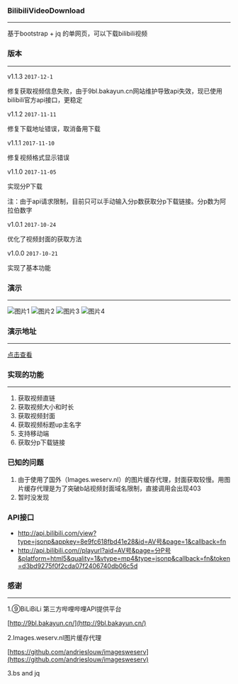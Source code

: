 ### BilibiliVideoDownload
----
基于bootstrap + jq 的单网页，可以下载bilibili视频
### 版本
----
v1.1.3 `2017-12-1`

修复获取视频信息失败，由于9bl.bakayun.cn网站维护导致api失效，现已使用bilibili官方api接口，更稳定

v1.1.2 `2017-11-11`

修复下载地址错误，取消备用下载

v1.1.1 `2017-11-10`

修复视频格式显示错误

v1.1.0 `2017-11-05`

实现分P下载

注：由于api请求限制，目前只可以手动输入分p数获取分p下载链接。分p数为阿拉伯数字

v1.0.1 `2017-10-24`

优化了视频封面的获取方法

v1.0.0 `2017-10-21`

实现了基本功能
### 演示
----
![图片1](https://raw.githubusercontent.com/blogwy/BilibiliVideoDownload/master/img/1.png)
![图片2](https://raw.githubusercontent.com/blogwy/BilibiliVideoDownload/master/img/2.png)
![图片3](https://raw.githubusercontent.com/blogwy/BilibiliVideoDownload/master/img/3.png)
![图片4](https://raw.githubusercontent.com/blogwy/BilibiliVideoDownload/master/img/4.png)
### 演示地址
----
[点击查看](http://bt720p.com/bilibili/)
### 实现的功能
----
1. 获取视频直链
2. 获取视频大小和时长
3. 获取视频封面
4. 获取视频标题up主名字
5. 支持移动端
1. 获取分p下载链接
### 已知的问题
1. 由于使用了国外（Images.weserv.nl）的图片缓存代理，封面获取较慢。用图片缓存代理是为了突破b站视频封面域名限制，直接调用会出现403
2. 暂时没发现
### API接口
- http://api.bilibili.com/view?type=jsonp&appkey=8e9fc618fbd41e28&id=AV号&page=1&callback=fn
- http://api.bilibili.com//playurl?aid=AV号&page=分P号&platform=html5&quality=1&vtype=mp4&type=jsonp&callback=fn&token=d3bd9275f0f2cda07f2406740db06c5d
### 感谢
----
1.⑨BiLiBiLi 第三方哔哩哔哩API提供平台

[http://9bl.bakayun.cn/](http://9bl.bakayun.cn/)

2.Images.weserv.nl图片缓存代理

[https://github.com/andrieslouw/imagesweserv](https://github.com/andrieslouw/imagesweserv)

3.bs and jq